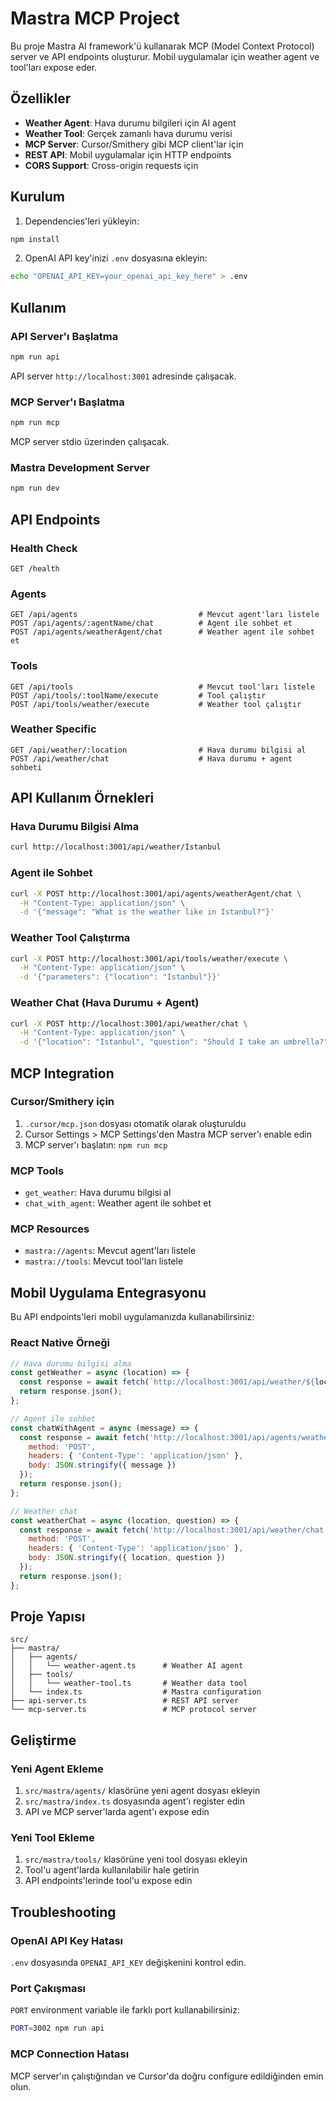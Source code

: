 # Mastra MCP Project

Bu proje Mastra AI framework'ü kullanarak MCP (Model Context Protocol) server ve API endpoints oluşturur. Mobil uygulamalar için weather agent ve tool'ları expose eder.

## Özellikler

- **Weather Agent**: Hava durumu bilgileri için AI agent
- **Weather Tool**: Gerçek zamanlı hava durumu verisi
- **MCP Server**: Cursor/Smithery gibi MCP client'lar için
- **REST API**: Mobil uygulamalar için HTTP endpoints
- **CORS Support**: Cross-origin requests için

## Kurulum

1. Dependencies'leri yükleyin:
```bash
npm install
```

2. OpenAI API key'inizi `.env` dosyasına ekleyin:
```bash
echo "OPENAI_API_KEY=your_openai_api_key_here" > .env
```

## Kullanım

### API Server'ı Başlatma

```bash
npm run api
```

API server `http://localhost:3001` adresinde çalışacak.

### MCP Server'ı Başlatma

```bash
npm run mcp
```

MCP server stdio üzerinden çalışacak.

### Mastra Development Server

```bash
npm run dev
```

## API Endpoints

### Health Check
```
GET /health
```

### Agents
```
GET /api/agents                           # Mevcut agent'ları listele
POST /api/agents/:agentName/chat          # Agent ile sohbet et
POST /api/agents/weatherAgent/chat        # Weather agent ile sohbet et
```

### Tools
```
GET /api/tools                            # Mevcut tool'ları listele
POST /api/tools/:toolName/execute         # Tool çalıştır
POST /api/tools/weather/execute           # Weather tool çalıştır
```

### Weather Specific
```
GET /api/weather/:location                # Hava durumu bilgisi al
POST /api/weather/chat                    # Hava durumu + agent sohbeti
```

## API Kullanım Örnekleri

### Hava Durumu Bilgisi Alma
```bash
curl http://localhost:3001/api/weather/Istanbul
```

### Agent ile Sohbet
```bash
curl -X POST http://localhost:3001/api/agents/weatherAgent/chat \
  -H "Content-Type: application/json" \
  -d '{"message": "What is the weather like in Istanbul?"}'
```

### Weather Tool Çalıştırma
```bash
curl -X POST http://localhost:3001/api/tools/weather/execute \
  -H "Content-Type: application/json" \
  -d '{"parameters": {"location": "Istanbul"}}'
```

### Weather Chat (Hava Durumu + Agent)
```bash
curl -X POST http://localhost:3001/api/weather/chat \
  -H "Content-Type: application/json" \
  -d '{"location": "Istanbul", "question": "Should I take an umbrella?"}'
```

## MCP Integration

### Cursor/Smithery için

1. `.cursor/mcp.json` dosyası otomatik olarak oluşturuldu
2. Cursor Settings > MCP Settings'den Mastra MCP server'ı enable edin
3. MCP server'ı başlatın: `npm run mcp`

### MCP Tools

- `get_weather`: Hava durumu bilgisi al
- `chat_with_agent`: Weather agent ile sohbet et

### MCP Resources

- `mastra://agents`: Mevcut agent'ları listele
- `mastra://tools`: Mevcut tool'ları listele

## Mobil Uygulama Entegrasyonu

Bu API endpoints'leri mobil uygulamanızda kullanabilirsiniz:

### React Native Örneği

```javascript
// Hava durumu bilgisi alma
const getWeather = async (location) => {
  const response = await fetch(`http://localhost:3001/api/weather/${location}`);
  return response.json();
};

// Agent ile sohbet
const chatWithAgent = async (message) => {
  const response = await fetch('http://localhost:3001/api/agents/weatherAgent/chat', {
    method: 'POST',
    headers: { 'Content-Type': 'application/json' },
    body: JSON.stringify({ message })
  });
  return response.json();
};

// Weather chat
const weatherChat = async (location, question) => {
  const response = await fetch('http://localhost:3001/api/weather/chat', {
    method: 'POST',
    headers: { 'Content-Type': 'application/json' },
    body: JSON.stringify({ location, question })
  });
  return response.json();
};
```

## Proje Yapısı

```
src/
├── mastra/
│   ├── agents/
│   │   └── weather-agent.ts      # Weather AI agent
│   ├── tools/
│   │   └── weather-tool.ts       # Weather data tool
│   └── index.ts                  # Mastra configuration
├── api-server.ts                 # REST API server
└── mcp-server.ts                 # MCP protocol server
```

## Geliştirme

### Yeni Agent Ekleme

1. `src/mastra/agents/` klasörüne yeni agent dosyası ekleyin
2. `src/mastra/index.ts` dosyasında agent'ı register edin
3. API ve MCP server'larda agent'ı expose edin

### Yeni Tool Ekleme

1. `src/mastra/tools/` klasörüne yeni tool dosyası ekleyin
2. Tool'u agent'larda kullanılabilir hale getirin
3. API endpoints'lerinde tool'u expose edin

## Troubleshooting

### OpenAI API Key Hatası
`.env` dosyasında `OPENAI_API_KEY` değişkenini kontrol edin.

### Port Çakışması
`PORT` environment variable ile farklı port kullanabilirsiniz:
```bash
PORT=3002 npm run api
```

### MCP Connection Hatası
MCP server'ın çalıştığından ve Cursor'da doğru configure edildiğinden emin olun. 